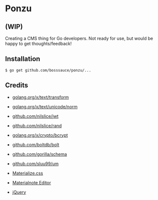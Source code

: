 # Ponzu
## (WIP)

Creating a CMS thing for Go developers. Not ready for use, but would be happy 
to get thoughts/feedback!

## Installation

```
$ go get github.com/bosssauce/ponzu/...
```

## Credits
- [golang.org/x/text/transform](https://golang.org/x/text/transform)
- [golang.org/x/text/unicode/norm](https://golang.org/x/text/unicode/norm)
- [github.com/nilslice/jwt](https://github.com/nilslice/jwt)
- [github.com/nilslice/rand](https://github.com/nilslice/rand)
- [golang.org/x/crypto/bcrypt](https://golang.org/x/crypto/bcrypt)
- [github.com/boltdb/bolt](https://github.com/boltdb/bolt)
- [github.com/gorilla/schema](https://github.com/gorilla/schema)
- [github.com/sluu99/um](https://github.com/sluu99/um)

- [Materialize.css](http://materialize.css)
- [Materialnote Editor](http://www.web-forge.info/projects/materialNote)
- [jQuery](https://jquery.com/)
